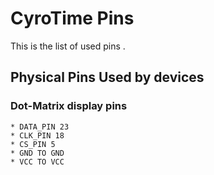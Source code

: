 # CyroTime Pins

This is the list of used pins .



## Physical Pins Used by devices

### Dot-Matrix display pins

```
* DATA_PIN 23
* CLK_PIN 18
* CS_PIN 5
* GND TO GND
* VCC TO VCC

```	

